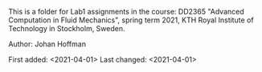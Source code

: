 This is a folder for Lab1 assignments in the course: DD2365 "Advanced Computation in Fluid Mechanics", spring term 2021, KTH Royal Institute of Technology in Stockholm, Sweden.

Author: Johan Hoffman

First added: <2021-04-01> Last changed: <2021-04-01>
